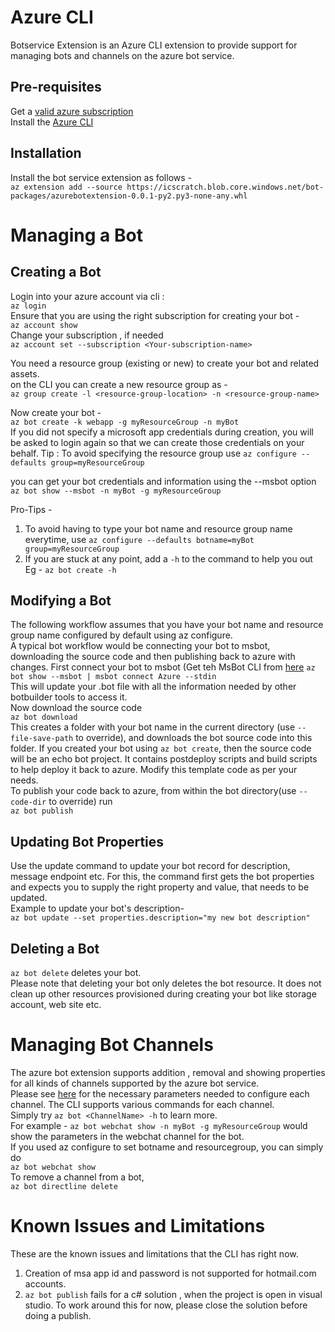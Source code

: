 # Azure CLI

Botservice Extension is an Azure CLI extension to provide support for managing bots and channels on the azure bot service.</br>

## Pre-requisites

Get a [valid azure subscription](https://azure.microsoft.com/en-us/free/)  
Install the [Azure CLI](https://docs.microsoft.com/en-us/cli/azure/install-azure-cli?view=azure-cli-latest)

## Installation
Install the bot service extension as follows -  
`az extension add --source https://icscratch.blob.core.windows.net/bot-packages/azurebotextension-0.0.1-py2.py3-none-any.whl`

# Managing a Bot

## Creating a Bot
Login into your azure account via cli :   
`az login`  
Ensure that you are using the right subscription for creating your bot -   
`az account show`  
Change your subscription , if needed  
`az account set --subscription <Your-subscription-name>`  

You need a resource group (existing or new) to create your bot and related assets.  
on the CLI you can create a new resource group as -  
`az group create -l <resource-group-location> -n <resource-group-name>`

Now create your bot -  
`az bot create -k webapp -g myResourceGroup -n myBot`  
If you did not specify a microsoft app credentials during creation, you will be asked to login again so that we can create those credentials on your behalf.
Tip : To avoid specifying the resource group use `az configure --defaults group=myResourceGroup`  

you can get your bot credentials and information using the --msbot option
`az bot show --msbot -n myBot -g myResourceGroup`

Pro-Tips - 
1) To avoid having to type your bot name and resource group name everytime, use
    `az configure --defaults botname=myBot group=myResourceGroup`
2) If you are stuck at any point, add a `-h` to the command to help you out  
Eg - `az bot create -h`  

## Modifying a Bot
The following workflow assumes that you have your bot name and resource group name configured by default using 
az configure.  
A typical bot workflow would be connecting your bot to msbot, downloading the source code and then publishing back to azure with changes.
First connect your bot to msbot (Get teh MsBot CLI from [here](https://github.com/Microsoft/botbuilder-tools/tree/master/MSBot)
`az bot show --msbot | msbot connect Azure --stdin`  
This will update your .bot file with all the information needed by other botbuilder tools to access it.  
Now download the source code  
`az bot download`  
This creates a folder with your bot name in the current directory (use `--file-save-path` to override), and downloads the bot source code into this folder. If you created your bot using `az bot create`, then the source code will be an echo bot project. It contains postdeploy scripts and build scripts to help deploy it back to azure. Modify this template code as per your needs.  
To publish your code back to azure, from within the bot directory(use `--code-dir` to override) run   
`az bot publish`

## Updating Bot Properties
Use the update command to update your bot record for description, message endpoint etc.
For this, the command first gets the bot properties and expects you to supply the right property and value, that needs to be updated.  
Example to update your bot's description-  
`az bot update --set properties.description="my new bot description"`

## Deleting a Bot
`az bot delete` deletes your bot.  
Please note that deleting your bot only deletes the bot resource. It does not clean up other resources provisioned during creating your bot like storage account, web site etc.

# Managing Bot Channels
The azure bot extension supports addition , removal and showing properties for all kinds of channels supported by the azure bot service.  
Please see [here](https://docs.microsoft.com/en-us/azure/bot-service/bot-service-manage-channels) for the necessary parameters needed to configure each channel.
The CLI supports various commands for each channel.  
Simply try `az bot <ChannelName> -h` to learn more.  
For example - 
`az bot webchat show -n myBot -g myResourceGroup` would show the parameters in the webchat channel for the bot.  
If you used az configure to set botname and resourcegroup, you can simply do  
`az bot webchat show`  
To remove a channel from a bot,  
`az bot directline delete`

# Known Issues and Limitations
These are the known issues and limitations that the CLI has right now.  
1) Creation of msa app id and password is not supported for hotmail.com accounts.
2) `az bot publish` fails for a c# solution , when the project is open in visual studio. To work around this for now, please close the solution before doing a publish.

 





